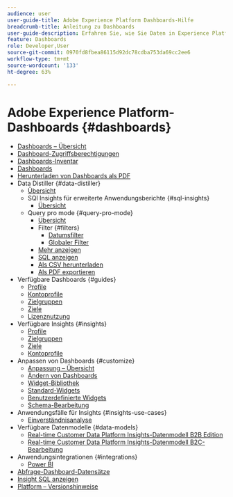```yaml
---
audience: user
user-guide-title: Adobe Experience Platform Dashboards-Hilfe
breadcrumb-title: Anleitung zu Dashboards
user-guide-description: Erfahren Sie, wie Sie Daten in Experience Platform über anpassbare Dashboards visualisieren können.
feature: Dashboards
role: Developer,User
source-git-commit: 0970fd8fbea86115d92dc78cdba753da69cc2ee6
workflow-type: tm+mt
source-wordcount: '133'
ht-degree: 63%

---
```



# Adobe Experience Platform-Dashboards {#dashboards}

* [Dashboards – Übersicht](home.md)
* [Dashboard-Zugriffsberechtigungen](permissions.md)
* [Dashboards-Inventar](inventory.md)
* [Dashboards](user-defined-dashboards.md)
* [Herunterladen von Dashboards als PDF](download.md)
* Data Distiller {#data-distiller}
   * [Übersicht](data-distiller/overview.md)
   * SQl Insights für erweiterte Anwendungsberichte {#sql-insights}
      * [Übersicht](data-distiller/sql-insights/overview.md)
   * Query pro mode {#query-pro-mode}
      * [Übersicht](data-distiller/query-pro-mode/overview.md)
      * Filter {#filters}
         * [Datumsfilter](data-distiller/query-pro-mode/filters/date-filter.md)
         * [Globaler Filter](data-distiller/query-pro-mode/filters/global-filter.md)
      * [Mehr anzeigen](data-distiller/query-pro-mode/view-more.md)
      * [SQL anzeigen](data-distiller/query-pro-mode/view-sql.md)
      * [Als CSV herunterladen](data-distiller/query-pro-mode/download-csv.md)
      * [Als PDF exportieren](data-distiller/query-pro-mode/export-pdf.md)
* Verfügbare Dashboards {#guides}
   * [Profile](guides/profiles.md)
   * [Kontoprofile](guides/account-profiles.md)
   * [Zielgruppen](guides/audiences.md)
   * [Ziele](guides/destinations.md)
   * [Lizenznutzung](guides/license-usage.md)
* Verfügbare Insights {#insights}
   * [Profile](insights/profiles.md)
   * [Zielgruppen](insights/audiences.md)
   * [Ziele](insights/destinations.md)
   * [Kontoprofile](insights/account-profiles.md)
* Anpassen von Dashboards {#customize}
   * [Anpassung – Übersicht](customize/overview.md)
   * [Ändern von Dashboards](customize/modify.md)
   * [Widget-Bibliothek](customize/widget-library.md)
   * [Standard-Widgets](customize/standard-widgets.md)
   * [Benutzerdefinierte Widgets](customize/custom-widgets.md)
   * [Schema-Bearbeitung](customize/edit-schema.md)
* Anwendungsfälle für Insights {#insights-use-cases}
   * [Einverständnisanalyse](insights-use-cases/consent-analysis.md)
* Verfügbare Datenmodelle {#data-models}
   * [Real-time Customer Data Platform Insights-Datenmodell B2B Edition](data-models/cdp-insights-data-model-b2b.md)
   * [Real-time Customer Data Platform Insights-Datenmodell B2C-Bearbeitung](data-models/cdp-insights-data-model-b2c.md)
* Anwendungsintegrationen {#integrations}
   * [Power BI](integrations/power-bi.md)
* [Abfrage-Dashboard-Datensätze](query.md)
* [Insight SQL anzeigen](view-sql.md)
* [Platform – Versionshinweise](https://experienceleague.adobe.com/de/docs/experience-platform/release-notes/latest)